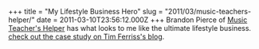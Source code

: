 +++
title = "My Lifestyle Business Hero"
slug = "2011/03/music-teachers-helper/"
date = 2011-03-10T23:56:12.000Z
+++
Brandon Pierce of [Music Teacher's Helper](http://musicteachershelper.com) has what looks to me like the ultimate lifestyle business. [check out the case study on Tim Ferriss's blog](http://www.fourhourworkweek.com/blog/2011/03/04/engineering-a-%E2%80%9Cmuse%E2%80%9D-%E2%80%93-volume-3-case-studies-of-successful-cash-flow-businesses/).